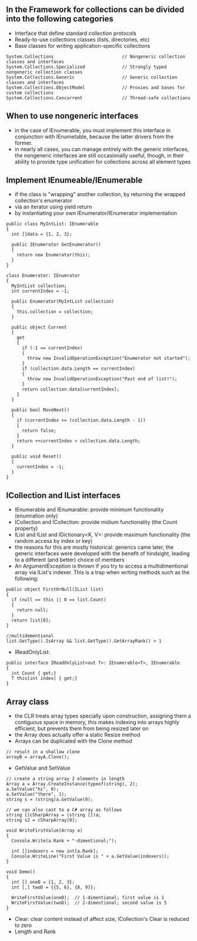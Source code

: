 ## In the Framework for collections can be divided into the following categories
  * Interface that define standard collection protocols
  * Ready-to-use collections classes (lists, directories, etc)
  * Base classes for writing application-specific collections
  ```
  System.Collections                          // Nongeneric collection classes and interfaces
  System.Collections.Specialized              // Strongly typed nongeneric collection classes
  System.Collections.Generic                  // Generic collection classes and interfaces
  System.Collections.ObjectModel              // Proxies and bases for custom collections
  System.Collections.Concurrent               // Thread-safe collections
  ```

## When to use nongeneric interfaces
  * in the case of IEnumerable, you must implement this interface in conjunction with IEnumetable<T>, because the latter drivers from the former.
  * in nearly all cases, you can manage entirely with the generic interfaces, the nongeneric interfaces are still occasionally useful, though, in their ability to provide type unification for collections across all element types

## Implement IEnumeable/IEnumerable<T>
  * if the class is "wrapping" another collection, by returning the wrapped collection's enumerator
  * via an iterator using yield return
  * by instantiating your own IEnumerator/IEnumerator<T> implementation
  ```
  public class MyIntList: IEnumerable
  {
    int []data = {1, 2, 3};
  
    public IEnumerator GetEnumerator()
    {
      return new Enumerator(this);
    }
  }
  
  class Enumerator: IEnumrator
  {
    MyIntList collection;
    int currentIndex = -1;
    
    public Enumerator(MyIntList collection)
    {
      this.collection = collection;
    }
    
    public object Current
    {
      get
      {
        if (-1 == currentIndex)
        {
          throw new InvalidOperationException("Enumerator not started");
        }
        if (collection.data.Length == currentIndex)
        {
          throw new InvalidOperationException("Past end of list!");
        }
        return collection.data[currentIndex];
      }
    }
    
    public bool MoveNext()
    {
      if (currentIndex >= (collection.data.Length - 1))
      {
        return false;
      }
      return ++currentIndex < collection.data.Length;
    }
    
    public void Reset()
    {
      currentIndex = -1;
    }
  }
  ```
  
## ICollection and IList interfaces
  * IEnumerable<T> and IEnumarable: provide minimum functionality (enumration only)
  * ICollection<T> and ICollection: provide midium functionality (the Count property)
  * IList<T> and IList and IDictionary<K, V>: provide maximum functionality (the random access by index or key)
  * the reasons for this are mostly historical: generics came later, the generic interfaces were developed with the benefit of hindsight, leading to a different (and better) choice of members
  * An ArgumentException is thrown if you try to access a multidimentional array via IList's indexer. This is a trap when writing methods such as the following:
  ```
  public object FirstOrNull(IList list)
  {
    if (null == this || 0 == list.Count)
    {
      return null;
    }
    return list[0];
  }
  
  //multidementional
  list.GetType().IsArray && list.GetType().GetArrayRank() > 1
  ```
  * IReadOnlyList<T>:
  ```
  public interface IReadOnlyList<out T>: IEnumerable<T>, IEnumerable
  {
    int Count { get;}
    T this[int index] { get;}
  }
  ```

## Array class
  * the CLR treats array types specially upon construction, assigning them a contiguous space in memory, this makes indexing into arrays highly efficient, but prevents them from being resized later on
  * the Array does actually offer a static Resize method
  * Arrays can be duplicated with the Clone method
  ```
  // result in a shallow clone
  arrayB = arrayA.Clone();
  ```
  * GetValue and SetValue
  ```
  // create a string array 2 elements in length
  Array a = Array.CreateInstance(typeof(string), 2);
  a.SetValue("hi", 0);
  a.SetValue("there", 1);
  string s = (string)a.GetValue(0);
  
  // we can also cast to a C# array as follows
  string []cSharpArray = (string [])a;
  string s2 = cSharpArray[0];
  
  void WriteFirstValue(Array a)
  {
    Console.Write(a.Rank + "-dimentional;");
    
    int []indexers = new int[a.Rank];
    Console.WriteLine("First Value is " + a.GetValue(indexers));
  }
  
  void Demo()
  {
    int [] oneD = {1, 2, 3};
    int [,] twoD = {{5, 6}, {8, 9}};
    
    WriteFirstValue(oneD);  // 1-dimentianal; first value is 1
    WriteFirstValue(twoD);  // 2-dimentional; second value is 5
  }
  ```
  * Clear: clear content instead of affect size, ICollection's Clear is reduced to zero
  * Length and Rank
  























